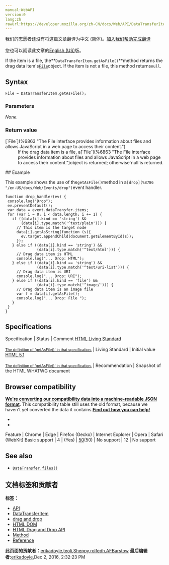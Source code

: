```yaml
---
manual:WebAPI
version:0
lang:zh
rawUrl:https://developer.mozilla.org/zh-CN/docs/Web/API/DataTransferItem/getAsFile
---
```




<bdi>我们的志愿者还没有将这篇文章翻译为<bdi>中文 (简体)</bdi>。[加入我们帮助完成翻译](%24273 "")<br></br>您也可以阅读此文章的[English (US)](%24274 "")版。</bdi>






If the item is a file, the**`DataTransferItem.getAsFile()`**method returns the drag data item&#39;s[`File`](%6863 "The File interface provides information about files and allows JavaScript in a web page to access their content.")object. If the item is not a file, this method returns`null`.


## Syntax<a name="Syntax"></a>

```
File = DataTransferItem.getAsFile();

```

### Parameters<a name="Parameters"></a>


<em>None.</em>


### Return value<a name="Return_value"></a>
<dl><dt id=''>[`File`](%6863 "The File interface provides information about files and allows JavaScript in a web page to access their content.")</dt><dd>If the drag data item is a file, a[`File`](%6863 "The File interface provides information about files and allows JavaScript in a web page to access their content.")object is returned; otherwise`null`is returned.</dd></dl>
## Example<a name="Example"></a>


This example shows the use of the`getAsFile()`method in a`[drop](%8786 "/en-US/docs/Web/Events/drop")`event handler.


```
function drop_handler(ev) {
 console.log("Drop");
 ev.preventDefault();
 var data = event.dataTransfer.items;
 for (var i = 0; i < data.length; i += 1) {
   if ((data[i].kind == 'string') && 
       (data[i].type.match('^text/plain'))) {
     // This item is the target node
     data[i].getAsString(function (s){
       ev.target.appendChild(document.getElementById(s)); 
     });
   } else if ((data[i].kind == 'string') && 
              (data[i].type.match('^text/html'))) {
     // Drag data item is HTML
     console.log("... Drop: HTML");
   } else if ((data[i].kind == 'string') && 
              (data[i].type.match('^text/uri-list'))) {
     // Drag data item is URI
     console.log("... Drop: URI");
   } else if ((data[i].kind == 'file') && 
              (data[i].type.match('^image/'))) {
     // Drag data item is an image file
     var f = data[i].getAsFile();
     console.log("... Drop: File ");
   }
 }
}
```

## Specifications<a name="Specifications"></a>
Specification | Status | Comment 
[HTML Living Standard<br></br><small>The definition of &#39;getAsFile()&#39; in that specification.</small>](%24275 "") | Living Standard | Initial value 
[HTML 5.1<br></br><small>The definition of &#39;getAsFile()&#39; in that specification.</small>](%24276 "") | Recommendation | Snapshot of the HTML WHATWG document 


## Browser compatibility<a name="Browser_compatibility"></a>


**[We&#39;re converting our compatibility data into a machine-readable JSON format](%3344 "")**. This compatibility table still uses the old format, because we haven&#39;t yet converted the data it contains.**[Find out how you can help!](%3409 "")**


* 
* 
Feature | Chrome | Edge | Firefox (Gecko) | Internet Explorer | Opera | Safari (WebKit) 
Basic support | 4 | (Yes) | [50](%6835 "Released on 2016-11-08.")(50) | No support | 12 | No support 




## See also<a name="See_also"></a>

* [`DataTransfer.files()`](%24277 "The DataTransfer.files property is a list of the files in the drag operation. If the operation includes no files, the list is empty.")



## 文档标签和贡献者
**标签：**
* [API](%50 "")
* [DataTransferItem](%24265 "")
* [drag and drop](%6888 "")
* [HTML DOM](%6889 "")
* [HTML Drag and Drop API](%6891 "")
* [Method](%14476 "")
* [Reference](%3381 "")

**此页面的贡献者：**[erikadoyle](%3894 ""),[teoli](%160 ""),[Sheppy](%405 ""),[rolfedh](%3542 ""),[AFBarstow](%6896 "")
**最后编辑者:**[erikadoyle](%3894 ""),<time>Dec 2, 2016, 2:32:23 PM</time>


